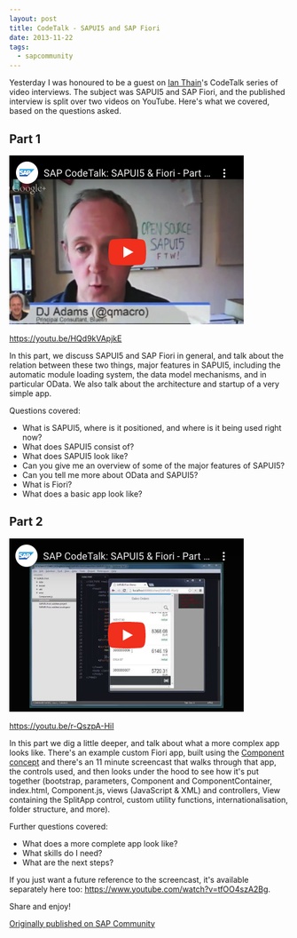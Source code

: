 ```yaml
---
layout: post
title: CodeTalk - SAPUI5 and SAP Fiori
date: 2013-11-22
tags:
  - sapcommunity
---
```

Yesterday I was honoured to be a guest on [Ian Thain](http://scn.sap.com/people/ian.thain)'s CodeTalk series of video interviews. The subject was SAPUI5 and SAP Fiori, and the published interview is split over two videos on YouTube. Here's what we covered, based on the questions asked.


## Part 1

[![Screenshot of Part 1 video on YouTube](/images/2013/11/part1.png)](https://youtu.be/HQd9kVApjkE)

<https://youtu.be/HQd9kVApjkE>

In this part, we discuss SAPUI5 and SAP Fiori in general, and talk about the relation between these two things, major features in SAPUI5, including the automatic module loading system, the data model mechanisms, and in particular OData. We also talk about the architecture and startup of a very simple app.

Questions covered:

* What is SAPUI5, where is it positioned, and where is it being used right now?
* What does SAPUI5 consist of?
* What does SAPUI5 look like?
* Can you give me an overview of some of the major features of SAPUI5?
* Can you tell me more about OData and SAPUI5?
* What is Fiori?
* What does a basic app look like?

## Part 2

[![Screenshot of Part 2 video on YouTube](/images/2013/11/part2.png)](https://youtu.be/r-QszpA-HiI)

<https://youtu.be/r-QszpA-HiI>

In this part we dig a little deeper, and talk about what a more complex app looks like. There's an example custom Fiori app, built using the [Component concept](https://sapui5.hana.ondemand.com/sdk/#docs/guide/Components.html) and there's an 11 minute screencast that walks through that app, the controls used, and then looks under the hood to see how it's put together (bootstrap, parameters, Component and ComponentContainer, index.html, Component.js, views (JavaScript & XML) and controllers, View containing the SplitApp control, custom utility functions, internationalisation, folder structure, and more).

Further questions covered:

* What does a more complete app look like?
* What skills do I need?
* What are the next steps?

If you just want a future reference to the screencast, it's available separately here too: <https://www.youtube.com/watch?v=tfOO4szA2Bg>.

Share and enjoy!

[Originally published on SAP Community](https://blogs.sap.com/2013/11/22/codetalk-sapui5-and-sap-fiori/)
